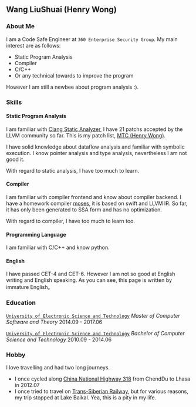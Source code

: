 ## Wang LiuShuai (Henry Wong)

### About Me

I am a Code Safe Engineer at `360 Enterprise Security Group`. My main interest are as follows:

 - Static Program Analysis
 - Compiler
 - C/C++
 - Or any technical towards to improve the program

However I am still a newbee about program analysis :).
### Skills
#### Static Program Analysis
I am familiar with [Clang Static Analyzer][1], I have 21 patchs accepted by the LLVM community so far. This is my patch list, [MTC (Henry Wong)][2].

I have solid knowledge about dataflow analysis and familiar with symbolic execution. I know pointer analysis and type analysis, nevertheless I am not good it.

With regard to static analysis, I have too much to learn.

#### Compiler
I am familiar with compiler frontend and know about compiler backend. I have a homework compiler [moses][6], it is based on swift and LLVM IR. So far, it has only been generated to SSA form and has no optimization.

With regard to compiler, I have too much to learn too.

#### Programming Language
I am familiar with C/C++ and know python.

#### English
I have passed CET-4 and CET-6. However I am not so good at English writing and English speaking. As you can see, this page is written by immature English。

### Education

[`University of Electronic Science and Technology`][3] *Master of Computer Software and Theory* 2014.09 - 2017.06

[`University of Electronic Science and Technology`][3] *Bachelor of Computer Science and Technology* 2010.09 - 2014.06

### Hobby
I love travelling and had two long journeys.

 - I once cycled along [China National Highway 318][4] from ChendDu to Lhasa in 2012.07
 - I once tried to travel on [Trans-Siberian Railway][5], but for various reasons, my trip stopped at Lake Baikal. Yea, this is a pity in my life.

[1]: https://clang-analyzer.llvm.org/
[2]: https://reviews.llvm.org/people/revisions/16484/
[3]: http://en.uestc.edu.cn/
[4]: https://en.wikipedia.org/wiki/China_National_Highway_318
[5]: https://en.wikipedia.org/wiki/Trans-Siberian_Railway
[6]: https://github.com/movie-travel-code/moses